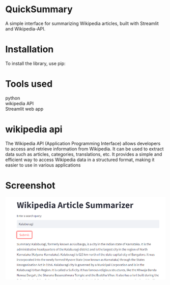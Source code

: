 # QuickSummary
A simple interface for summarizing Wikipedia articles, built with Streamlit and Wikipedia-API.

# Installation
To install the library, use pip:

# Tools used
python<br>
wikipedia API<br>
Streamlit web app<br>

# wikipedia api
The Wikipedia API (Application Programming Interface) allows developers to access and retrieve information from Wikipedia. It can be used to extract data such as articles, categories, translations, etc. It provides a simple and efficient way to access Wikipedia data in a structured format, making it easier to use in various applications

# Screenshot
![result](https://github.com/Sanketarali/QuickSummary/blob/main/wikipedia/Screenshot%20(2344).png)
